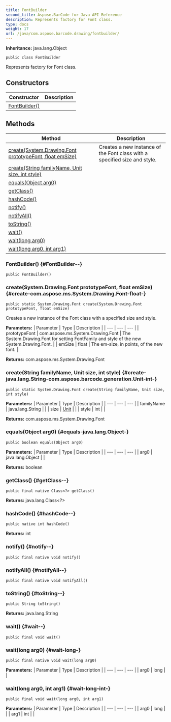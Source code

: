 ```yaml
---
title: FontBuilder
second_title: Aspose.BarCode for Java API Reference
description: Represents factory for Font class.
type: docs
weight: 17
url: /java/com.aspose.barcode.drawing/fontbuilder/
---
```

**Inheritance:**
java.lang.Object
```
public class FontBuilder
```

Represents factory for Font class.
## Constructors

| Constructor | Description |
| --- | --- |
| [FontBuilder()](#FontBuilder--) |  |
## Methods

| Method | Description |
| --- | --- |
| [create(System.Drawing.Font prototypeFont, float emSize)](#create-com.aspose.ms.System.Drawing.Font-float-) | Creates a new instance of the Font class with a specified size and style. |
| [create(String familyName, Unit size, int style)](#create-java.lang.String-com.aspose.barcode.generation.Unit-int-) |  |
| [equals(Object arg0)](#equals-java.lang.Object-) |  |
| [getClass()](#getClass--) |  |
| [hashCode()](#hashCode--) |  |
| [notify()](#notify--) |  |
| [notifyAll()](#notifyAll--) |  |
| [toString()](#toString--) |  |
| [wait()](#wait--) |  |
| [wait(long arg0)](#wait-long-) |  |
| [wait(long arg0, int arg1)](#wait-long-int-) |  |
### FontBuilder() {#FontBuilder--}
```
public FontBuilder()
```


### create(System.Drawing.Font prototypeFont, float emSize) {#create-com.aspose.ms.System.Drawing.Font-float-}
```
public static System.Drawing.Font create(System.Drawing.Font prototypeFont, float emSize)
```


Creates a new instance of the Font class with a specified size and style.

**Parameters:**
| Parameter | Type | Description |
| --- | --- | --- |
| prototypeFont | com.aspose.ms.System.Drawing.Font | The System.Drawing.Font for setting FontFamily and style of the new System.Drawing.Font. |
| emSize | float | The em-size, in points, of the new font. |

**Returns:**
com.aspose.ms.System.Drawing.Font
### create(String familyName, Unit size, int style) {#create-java.lang.String-com.aspose.barcode.generation.Unit-int-}
```
public static System.Drawing.Font create(String familyName, Unit size, int style)
```




**Parameters:**
| Parameter | Type | Description |
| --- | --- | --- |
| familyName | java.lang.String |  |
| size | [Unit](../../com.aspose.barcode.generation/unit) |  |
| style | int |  |

**Returns:**
com.aspose.ms.System.Drawing.Font
### equals(Object arg0) {#equals-java.lang.Object-}
```
public boolean equals(Object arg0)
```




**Parameters:**
| Parameter | Type | Description |
| --- | --- | --- |
| arg0 | java.lang.Object |  |

**Returns:**
boolean
### getClass() {#getClass--}
```
public final native Class<?> getClass()
```




**Returns:**
java.lang.Class<?>
### hashCode() {#hashCode--}
```
public native int hashCode()
```




**Returns:**
int
### notify() {#notify--}
```
public final native void notify()
```




### notifyAll() {#notifyAll--}
```
public final native void notifyAll()
```




### toString() {#toString--}
```
public String toString()
```




**Returns:**
java.lang.String
### wait() {#wait--}
```
public final void wait()
```




### wait(long arg0) {#wait-long-}
```
public final native void wait(long arg0)
```




**Parameters:**
| Parameter | Type | Description |
| --- | --- | --- |
| arg0 | long |  |

### wait(long arg0, int arg1) {#wait-long-int-}
```
public final void wait(long arg0, int arg1)
```




**Parameters:**
| Parameter | Type | Description |
| --- | --- | --- |
| arg0 | long |  |
| arg1 | int |  |

